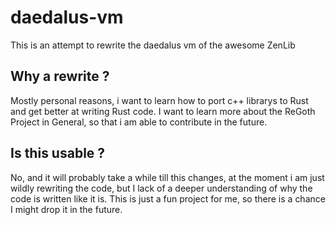 # daedalus-vm

This is an attempt to rewrite the daedalus vm of the awesome ZenLib

## Why a rewrite ?

Mostly personal reasons, i want to learn how to port c++ librarys to Rust and get better at writing Rust code.
I want to learn more about the ReGoth Project in General, so that i am able to contribute in the future.

## Is this usable ?

No, and it will probably take a while till this changes, at the moment i am just wildly rewriting the code,
but I lack of a deeper understanding of why the code is written like it is. This is just a fun project for me,
so there is a chance I might drop it in the future.
